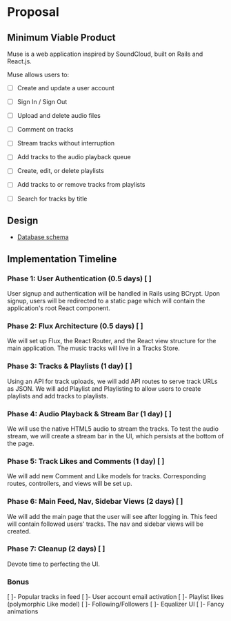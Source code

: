 # Proposal

## Minimum Viable Product

Muse is a web application inspired by SoundCloud, built on Rails and React.js.

Muse allows users to:

- [ ] Create and update a user account
- [ ] Sign In / Sign Out
- [ ] Upload and delete audio files
- [ ] Comment on tracks
- [ ] Stream tracks without interruption
- [ ] Add tracks to the audio playback queue
- [ ] Create, edit, or delete playlists
- [ ] Add tracks to or remove tracks from playlists
- [ ] Search for tracks by title


## Design
* [Database schema](./schema.md)

## Implementation Timeline

### Phase 1: User Authentication (0.5 days) [ ]

User signup and authentication will be handled in Rails using BCrypt. Upon signup, users will be redirected to a static page which will contain the application's root React component.

### Phase 2: Flux Architecture (0.5 days) [ ]

We will set up Flux, the React Router, and the React view structure for the main application. The music tracks will live in a Tracks Store.

### Phase 3: Tracks & Playlists (1 day) [ ]

Using an API for track uploads, we will add API routes to serve track URLs as JSON. We will add Playlist and Playlisting to allow users to create playlists and add tracks to playlists.

### Phase 4: Audio Playback & Stream Bar (1 day) [ ]

We will use the native HTML5 audio to stream the tracks. To test the audio stream, we will create a stream bar in the UI, which persists at the bottom of the page.

### Phase 5: Track Likes and Comments (1 day) [ ]

We will add new Comment and Like models for tracks. Corresponding routes, controllers, and views will be set up.

### Phase 6: Main Feed, Nav, Sidebar Views (2 days) [ ]

We will add the main page that the user will see after logging in. This feed
will contain followed users' tracks. The nav and sidebar views will be created.

### Phase 7: Cleanup (2 days) [ ]

Devote time to perfecting the UI.

### Bonus

[ ]- Popular tracks in feed
[ ]- User account email activation
[ ]- Playlist likes (polymorphic Like model)
[ ]- Following/Followers
[ ]- Equalizer UI
[ ]- Fancy animations
